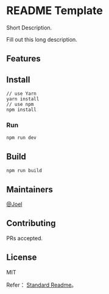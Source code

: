 # README Template

Short Description.

Fill out this long description.

## Features

## Install
```
// use Yarn
yarn install
// use npm
npm install
```

### Run
```
npm run dev
```

## Build
```
npm run build
```

## Maintainers
[@Joel](https://github.com/iamjoel)

## Contributing
PRs accepted.

## License
MIT

Refer： [Standard Readme](https://github.com/RichardLitt/standard-readme)。